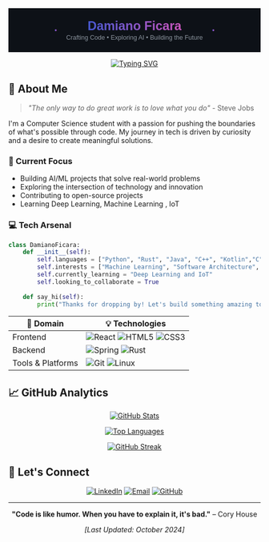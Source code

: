 <div align="center">
  
<svg viewBox="0 0 800 140" xmlns="http://www.w3.org/2000/svg">
  <!-- Background -->
  <rect width="800" height="140" fill="#0d1117"/>
  
  <!-- Animated gradient -->
  <defs>
    <linearGradient id="gradient" x1="0%" y1="0%" x2="100%" y2="0%">
      <stop offset="0%" style="stop-color:#4158D0;">
        <animate attributeName="stop-color" 
          values="#4158D0;#C850C0;#FFCC70;#4158D0"
          dur="4s" repeatCount="indefinite"/>
      </stop>
      <stop offset="100%" style="stop-color:#C850C0;">
        <animate attributeName="stop-color"
          values="#C850C0;#FFCC70;#4158D0;#C850C0"
          dur="4s" repeatCount="indefinite"/>
      </stop>
    </linearGradient>
  </defs>

  <!-- Main text -->
  <text x="400" y="70" font-family="Arial, sans-serif" font-size="40" font-weight="bold" fill="url(#gradient)" text-anchor="middle">
    Damiano Ficara
  </text>
  
  <!-- Subtitle -->
  <text x="400" y="100" font-family="Arial, sans-serif" font-size="20" fill="#8b949e" text-anchor="middle">
    Crafting Code • Exploring AI • Building the Future
  </text>

  <!-- Decorative elements -->
  <circle cx="150" cy="70" r="3" fill="url(#gradient)">
    <animate attributeName="r" values="3;5;3" dur="2s" repeatCount="indefinite"/>
  </circle>
  <circle cx="650" cy="70" r="3" fill="url(#gradient)">
    <animate attributeName="r" values="3;5;3" dur="2s" repeatCount="indefinite"/>
  </circle>
</svg>

[![Typing SVG](https://readme-typing-svg.herokuapp.com?font=JetBrains+Mono&size=24&duration=4000&pause=1000&color=4158D0&center=true&vCenter=true&width=435&lines=Computer+Science+Student;Machine+Learning+Explorer;Problem+Solver;Innovation+Enthusiast)](https://git.io/typing-svg)

</div>

## 🚀 About Me

> *"The only way to do great work is to love what you do"* - Steve Jobs

I'm a Computer Science student with a passion for pushing the boundaries of what's possible through code. My journey in tech is driven by curiosity and a desire to create meaningful solutions.

### 🎯 Current Focus
- Building AI/ML projects that solve real-world problems
- Exploring the intersection of technology and innovation
- Contributing to open-source projects
- Learning Deep Learning, Machine Learning , IoT

### 💻 Tech Arsenal

```python
class DamianoFicara:
    def __init__(self):
        self.languages = ["Python", "Rust", "Java", "C++", "Kotlin","C"]
        self.interests = ["Machine Learning", "Software Architecture", "Open Source"]
        self.currently_learning = "Deep Learning and IoT"
        self.looking_to_collaborate = True
    
    def say_hi(self):
        print("Thanks for dropping by! Let's build something amazing together.")
```

<div align="center">

| 🔭 Domain | 💡 Technologies |
|-----------|----------------|
| Frontend | ![React](https://img.shields.io/badge/React-20232A?style=flat&logo=react&logoColor=61DAFB) ![HTML5](https://img.shields.io/badge/HTML5-E34F26?style=flat&logo=html5&logoColor=white) ![CSS3](https://img.shields.io/badge/CSS3-1572B6?style=flat&logo=css3&logoColor=white) |
| Backend | ![Spring](https://img.shields.io/badge/Spring-6DB33F?style=flat&logo=spring&logoColor=white) ![Rust](https://img.shields.io/badge/Rust-000000?style=flat&logo=rust&logoColor=white) |
| Tools & Platforms | ![Git](https://img.shields.io/badge/Git-F05032?style=flat&logo=git&logoColor=white) ![Linux](https://img.shields.io/badge/Linux-FCC624?style=flat&logo=linux&logoColor=black) |

</div>

## 📈 GitHub Analytics

<div align="center">
  
[![GitHub Stats](https://github-readme-stats.vercel.app/api?username=dami013&show_icons=true&theme=tokyonight&hide_border=true&bg_color=0d1117&title_color=4158D0&icon_color=C850C0)](https://github.com/dami013)

[![Top Languages](https://github-readme-stats.vercel.app/api/top-langs/?username=dami013&layout=compact&theme=tokyonight&hide_border=true&bg_color=0d1117&title_color=4158D0)](https://github.com/dami013)

[![GitHub Streak](https://github-readme-streak-stats.herokuapp.com?user=dami013&theme=tokyonight&hide_border=true&background=0d1117&stroke=4158D0&ring=C850C0&fire=FFCC70)](https://github.com/dami013)

</div>

## 🤝 Let's Connect

<div align="center">

[![LinkedIn](https://img.shields.io/badge/LinkedIn-0077B5?style=for-the-badge&logo=linkedin&logoColor=white)](https://www.linkedin.com/in/damiano-ficara-5ba1351b2/)
[![Email](https://img.shields.io/badge/Email-D14836?style=for-the-badge&logo=gmail&logoColor=white)](mailto:damianoficara@gmail.com)
[![GitHub](https://img.shields.io/badge/GitHub-100000?style=for-the-badge&logo=github&logoColor=white)](https://github.com/dami013)

</div>

---

<div align="center">
  
**"Code is like humor. When you have to explain it, it's bad."** – Cory House

*[Last Updated: October 2024]*

</div>
